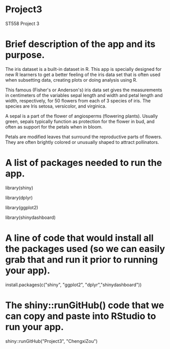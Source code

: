 # Project3
ST558 Project 3

# Brief description of the app and its purpose.

The iris dataset is a built-in dataset in R. This app is specially designed for new R learners to get a better feeling of the iris data set that is often used when subsetting data, creating plots or doing analysis using R.

This famous (Fisher's or Anderson's) iris data set gives the measurements in centimeters of the variables sepal length and width and petal length and width, respectively, for 50 flowers from each of 3 species of iris. The species are Iris setosa, versicolor, and virginica.

A sepal is a part of the flower of angiosperms (flowering plants). Usually green, sepals typically function as protection for the flower in bud, and often as support for the petals when in bloom.

Petals are modified leaves that surround the reproductive parts of flowers. They are often brightly colored or unusually shaped to attract pollinators.

# A list of packages needed to run the app.

library(shiny)

library(dplyr)

library(ggplot2)

library(shinydashboard)

# A line of code that would install all the packages used (so we can easily grab that and run it prior to running your app).

install.packages(c("shiny", "ggplot2", "dplyr","shinydashboard"))

# The shiny::runGitHub() code that we can copy and paste into RStudio to run your app.

shiny::runGitHub("Project3", "ChengxiZou")
